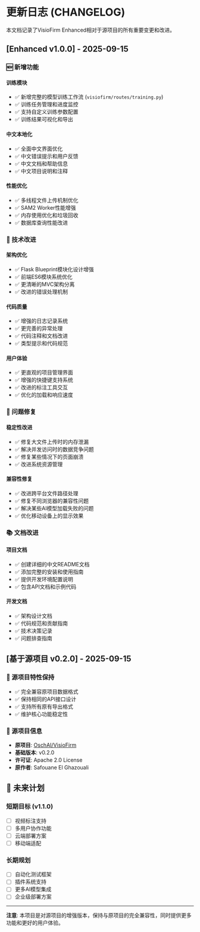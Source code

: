 # 更新日志 (CHANGELOG)

本文档记录了VisioFirm Enhanced相对于源项目的所有重要变更和改进。

## [Enhanced v1.0.0] - 2025-09-15

### 🆕 新增功能

#### 训练模块
- ✅ 新增完整的模型训练工作流 (`visiofirm/routes/training.py`)
- ✅ 训练任务管理和进度监控
- ✅ 支持自定义训练参数配置
- ✅ 训练结果可视化和导出

#### 中文本地化
- ✅ 全面中文界面优化
- ✅ 中文错误提示和用户反馈
- ✅ 中文文档和帮助信息
- ✅ 中文项目说明和注释

#### 性能优化
- ✅ 多线程文件上传机制优化
- ✅ SAM2 Worker性能增强
- ✅ 内存使用优化和垃圾回收
- ✅ 数据库查询性能改进

### 🔧 技术改进

#### 架构优化
- ✅ Flask Blueprint模块化设计增强
- ✅ 前端ES6模块系统优化
- ✅ 更清晰的MVC架构分离
- ✅ 改进的错误处理机制

#### 代码质量
- ✅ 增强的日志记录系统
- ✅ 更完善的异常处理
- ✅ 代码注释和文档改进
- ✅ 类型提示和代码规范

#### 用户体验
- ✅ 更直观的项目管理界面
- ✅ 增强的快捷键支持系统
- ✅ 改进的标注工具交互
- ✅ 优化的加载和响应速度

### 🐛 问题修复

#### 稳定性改进
- ✅ 修复大文件上传时的内存泄漏
- ✅ 解决并发访问时的数据竞争问题
- ✅ 修复某些情况下的页面崩溃
- ✅ 改进系统资源管理

#### 兼容性修复
- ✅ 改进跨平台文件路径处理
- ✅ 修复不同浏览器的兼容性问题
- ✅ 解决某些AI模型加载失败的问题
- ✅ 优化移动设备上的显示效果

### 📚 文档改进

#### 项目文档
- ✅ 创建详细的中文README文档
- ✅ 添加完整的安装和使用指南
- ✅ 提供开发环境配置说明
- ✅ 包含API文档和示例代码

#### 开发文档
- ✅ 架构设计文档
- ✅ 代码规范和贡献指南
- ✅ 技术决策记录
- ✅ 问题排查指南

## [基于源项目 v0.2.0] - 2025-09-15

### 📌 源项目特性保持
- ✅ 完全兼容原项目数据格式
- ✅ 保持相同的API接口设计
- ✅ 支持所有原有导出格式
- ✅ 维护核心功能稳定性

### 🔗 源项目信息
- **原项目**: [OschAI/VisioFirm](https://github.com/OschAI/VisioFirm)
- **基础版本**: v0.2.0
- **许可证**: Apache 2.0 License
- **原作者**: Safouane El Ghazouali

## 🚀 未来计划

### 短期目标 (v1.1.0)
- [ ] 视频标注支持
- [ ] 多用户协作功能
- [ ] 云端部署方案
- [ ] 移动端适配

### 长期规划
- [ ] 自动化测试框架
- [ ] 插件系统支持
- [ ] 更多AI模型集成
- [ ] 企业级部署方案

---

**注意**: 本项目是对源项目的增强版本，保持与原项目的完全兼容性，同时提供更多功能和更好的用户体验。